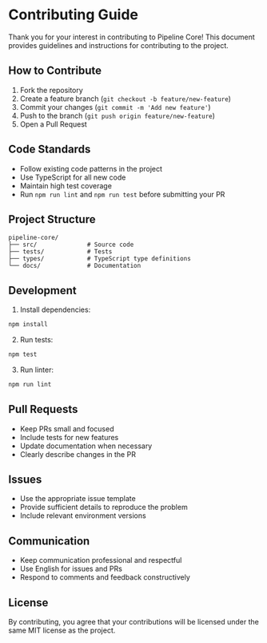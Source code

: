 # Contributing Guide

Thank you for your interest in contributing to Pipeline Core! This document provides guidelines and instructions for contributing to the project.

## How to Contribute

1. Fork the repository
2. Create a feature branch (`git checkout -b feature/new-feature`)
3. Commit your changes (`git commit -m 'Add new feature'`)
4. Push to the branch (`git push origin feature/new-feature`)
5. Open a Pull Request

## Code Standards

- Follow existing code patterns in the project
- Use TypeScript for all new code
- Maintain high test coverage
- Run `npm run lint` and `npm run test` before submitting your PR

## Project Structure

```
pipeline-core/
├── src/              # Source code
├── tests/            # Tests
├── types/            # TypeScript type definitions
└── docs/             # Documentation
```

## Development

1. Install dependencies:

```bash
npm install
```

2. Run tests:

```bash
npm test
```

3. Run linter:

```bash
npm run lint
```

## Pull Requests

- Keep PRs small and focused
- Include tests for new features
- Update documentation when necessary
- Clearly describe changes in the PR

## Issues

- Use the appropriate issue template
- Provide sufficient details to reproduce the problem
- Include relevant environment versions

## Communication

- Keep communication professional and respectful
- Use English for issues and PRs
- Respond to comments and feedback constructively

## License

By contributing, you agree that your contributions will be licensed under the same MIT license as the project.
